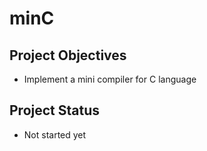 # minC

## Project Objectives

* Implement a mini compiler for C language

## Project Status

* Not started yet
